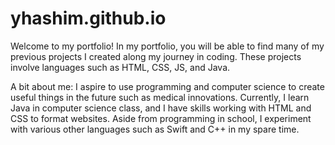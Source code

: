 # yhashim.github.io
Welcome to my portfolio! 
In my portfolio, you will be able to find many of my previous projects I created along my journey in coding.
These projects involve languages such as HTML, CSS, JS, and Java.

A bit about me:
I aspire to use programming and computer science to create useful things in the future such as medical innovations.
Currently, I learn Java in computer science class, and I have skills working with HTML and CSS to format websites.
Aside from programming in school, I experiment with various other languages such as Swift and C++ in my spare time.
